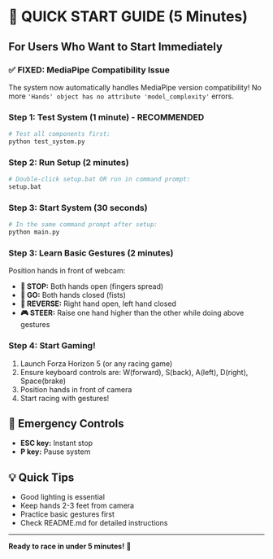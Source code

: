 # 🚀 QUICK START GUIDE (5 Minutes)

## For Users Who Want to Start Immediately

### ✅ FIXED: MediaPipe Compatibility Issue
The system now automatically handles MediaPipe version compatibility! No more `'Hands' object has no attribute 'model_complexity'` errors.

### Step 1: Test System (1 minute) - RECOMMENDED
```bash
# Test all components first:
python test_system.py
```

### Step 2: Run Setup (2 minutes)
```bash
# Double-click setup.bat OR run in command prompt:
setup.bat
```

### Step 3: Start System (30 seconds)
```bash
# In the same command prompt after setup:
python main.py
```

### Step 3: Learn Basic Gestures (2 minutes)

Position hands in front of webcam:

- **🛑 STOP:** Both hands open (fingers spread)
- **🚗 GO:** Both hands closed (fists)  
- **🔄 REVERSE:** Right hand open, left hand closed
- **🎮 STEER:** Raise one hand higher than the other while doing above gestures

### Step 4: Start Gaming!

1. Launch Forza Horizon 5 (or any racing game)
2. Ensure keyboard controls are: W(forward), S(back), A(left), D(right), Space(brake)
3. Position hands in front of camera
4. Start racing with gestures!

## 🚨 Emergency Controls
- **ESC key:** Instant stop
- **P key:** Pause system

## 💡 Quick Tips
- Good lighting is essential
- Keep hands 2-3 feet from camera
- Practice basic gestures first
- Check README.md for detailed instructions

---
**Ready to race in under 5 minutes!** 🏁
